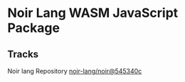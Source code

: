 # Noir Lang WASM JavaScript Package

## Tracks
Noir lang Repository [noir-lang/noir@545340c](https://github.com/noir-lang/noir/tree/545340cba652c988d88f4a73dcda31fb54c4c3e8)